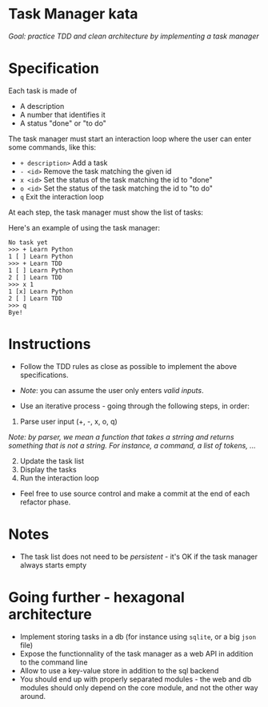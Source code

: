 # Task Manager kata

*Goal: practice TDD and clean architecture by implementing a task manager*

# Specification

Each task is made of

* A description
* A number that identifies it
* A status "done" or "to do"

The task manager must start an interaction loop where the user can enter
some commands, like this:

* `+ description>` Add a task
* `- <id>` Remove the task matching the given id
* `x <id>` Set the status of the task matching the id to "done"
* `o <id>` Set the status of the task matching the id to "to do"
* `q` Exit the interaction loop

At each step, the task manager must show the list of tasks:

Here's an example of using the task manager:

```
No task yet
>>> + Learn Python
1 [ ] Learn Python
>>> + Learn TDD
1 [ ] Learn Python
2 [ ] Learn TDD
>>> x 1
1 [x] Learn Python
2 [ ] Learn TDD
>>> q
Bye!
```

# Instructions

* Follow the TDD rules as close as possible to implement the
  above specifications.

* *Note*: you can assume the user only enters *valid inputs*.

* Use an iterative process - going through the following steps, in order:

1.  Parse user input (+, -, x, o, q)

*Note: by parser, we mean a function that takes a strring and
returns something that is *not* a string. For instance, a command,
a list of tokens, ...*

2.  Update the task list
3.  Display the tasks
4.  Run the interaction loop

* Feel free to use source control and make a commit at the
  end of each refactor phase.

# Notes

* The task list does not need to be *persistent* - it's OK if the task
  manager always starts empty

# Going further - hexagonal architecture

* Implement storing tasks in a db (for instance using `sqlite`, or a big `json` file)
* Expose the functionnality of the task manager as a web API in addition to the command line
* Allow to use a key-value store in addition to the sql backend
* You should end up with properly separated modules - the web and db modules should only depend
  on the core module, and not the other way around.
